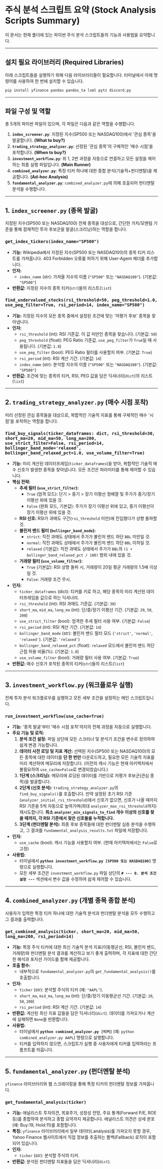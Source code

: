 # 주식 분석 스크립트 요약 (Stock Analysis Scripts Summary)

이 문서는 현재 폴더에 있는 파이썬 주식 분석 스크립트들의 기능과 사용법을 요약합니다.

---

## 설치 필요 라이브러리 (Required Libraries)

아래 스크립트들을 실행하기 위해 다음 라이브러리들이 필요합니다. 터미널에서 아래 명령어를 사용하여 한 번에 설치할 수 있습니다.

```bash
pip install yfinance pandas pandas_ta lxml pytz discord.py
```

---

## 파일 구성 및 역할

총 5개의 파이썬 파일이 있으며, 각 파일은 다음과 같은 역할을 수행합니다.

1.  **`index_screener.py`**: 지정된 지수(SP500 또는 NASDAQ100)에서 '관심 종목'을 발굴합니다. **(What to buy?)**
2.  **`trading_strategy_analyzer.py`**: 선정된 '관심 종목'의 구체적인 '매수 시점'을 포착합니다. **(When to buy?)**
3.  **`investment_workflow.py`**: 위 1, 2번 과정을 자동으로 연결하고 모든 설정을 제어하는 최종 실행 파일입니다. **(Main Runner)**
4.  **`combined_analyzer.py`**: 특정 티커 하나에 대한 종합 분석(기술적+펀더멘탈)을 제공합니다. **(Ad-hoc Analysis)**
5.  **`fundamental_analyzer.py`**: `combined_analyzer.py`에 의해 호출되어 펀더멘탈 분석을 수행합니다.

---

## 1. `index_screener.py` (종목 발굴)

지정된 지수(SP500 또는 NASDAQ100) 전체 종목을 대상으로, 간단한 가치/모멘텀 기준을 통해 잠재적인 투자 후보군을 발굴(스크리닝)하는 역할을 합니다.

### `get_index_tickers(index_name="SP500")`

- **기능:** Wikipedia에서 지정된 지수(SP500 또는 NASDAQ100)의 종목 티커 리스트를 가져옵니다. 403 Forbidden 오류를 피하기 위해 User-Agent 헤더를 추가합니다.
- **인자:**
  - `index_name` (str): 가져올 지수의 이름 (`"SP500"` 또는 `"NASDAQ100"`). (기본값: `"SP500"`)
- **반환값:** 지정된 지수의 종목 티커(`str`)들의 리스트(`list`)

### `find_undervalued_stocks(rsi_threshold=50, peg_threshold=1.0, use_peg_filter=True, rsi_period=14, index_name="SP500")`

- **기능:** 지정된 지수의 모든 종목 중에서 설정된 조건에 맞는 '저평가 후보' 종목을 찾아냅니다.
- **인자:**
  - `rsi_threshold` (int): RSI 기준값. 이 값 미만인 종목을 찾습니다. (기본값: `50`)
  - `peg_threshold` (float): PEG Ratio 기준값. `use_peg_filter`가 `True`일 때 사용됩니다. (기본값: `1.0`)
  - `use_peg_filter` (bool): PEG Ratio 필터를 사용할지 여부. (기본값: `True`)
  - `rsi_period` (int): RSI 계산 기간. (기본값: `14`)
  - `index_name` (str): 분석할 지수의 이름 (`"SP500"` 또는 `"NASDAQ100"`). (기본값: `"SP500"`)
- **반환값:** 조건에 맞는 종목의 티커, RSI, PEG 값을 담은 딕셔너리(`dict`)의 리스트(`list`)

---

## 2. `trading_strategy_analyzer.py` (매수 시점 포착)

미리 선정된 관심 종목들을 대상으로, 복합적인 기술적 지표를 통해 구체적인 매수 '시점'을 포착하는 역할을 합니다.

### `find_buy_signals(ticker_dataframes: dict, rsi_threshold=30, short_ma=20, mid_ma=50, long_ma=200, use_strict_filter=False, rsi_period=14, bollinger_band_mode='relaxed', bollinger_band_relaxed_pct=1.0, use_volume_filter=True)`

- **기능:** 미리 계산된 데이터프레임(`ticker_dataframes`)을 받아, 복합적인 기술적 매수 신호가 발생한 종목을 찾아냅니다. 모든 조건은 파라미터를 통해 제어할 수 있습니다.
- **핵심 전략:**
  - **추세 필터 (`use_strict_filter`):**
    - `True` (엄격 모드): 단기 > 중기 > 장기 이평선 정배열 및 주가가 중기/장기 이평선 위에 있을 것.
    - `False` (완화 모드, 기본값): 주가가 장기 이평선 위에 있고, 중기 이평선이 장기 이평선 위에 있을 것.
  - **RSI 신호:** RSI가 과매도 구간(`rsi_threshold` 미만)에 진입했다가 상향 돌파할 것.
  - **볼린저 밴드 필터 (`bollinger_band_mode`):**
    - `strict`: 직전 과매도 상태에서 주가가 볼린저 밴드 하단 `BBL` 미만일 것.
    - `normal`: 직전 과매도 상태에서 주가가 볼린저 밴드 하단 `BBL` 이하일 것.
    - `relaxed` (기본값): 직전 과매도 상태에서 주가가 `BBL`의 `(1 + bollinger_band_relaxed_pct / 100)` 범위 내에 있을 것.
  - **거래량 필터 (`use_volume_filter`):**
    - `True` (기본값): RSI 상향 돌파 시, 거래량이 20일 평균 거래량의 1.5배 이상일 것.
    - `False`: 거래량 조건 무시.
- **인자:**
  - `ticker_dataframes` (dict): 티커를 키로 하고, 해당 종목의 미리 계산된 데이터프레임을 값으로 하는 딕셔너리.
  - `rsi_threshold` (int): RSI 과매도 기준값. (기본값: `30`)
  - `short_ma`, `mid_ma`, `long_ma` (int): 단/중/장기 이평선 기간. (기본값: `20`, `50`, `200`)
  - `use_strict_filter` (bool): 엄격한 추세 필터 사용 여부. (기본값: `False`)
  - `rsi_period` (int): RSI 계산 기간. (기본값: `14`)
  - `bollinger_band_mode` (str): 볼린저 밴드 필터 모드 (`'strict'`, `'normal'`, `'relaxed'`). (기본값: `'relaxed'`)
  - `bollinger_band_relaxed_pct` (float): `relaxed` 모드에서 볼린저 밴드 하단 근접 허용 비율(%). (기본값: `1.0`)
  - `use_volume_filter` (bool): 거래량 필터 사용 여부. (기본값: `True`)
- **반환값:** 매수 신호가 포착된 종목의 티커(`str`)들의 리스트(`list`)

---

## 3. `investment_workflow.py` (워크플로우 실행)

전체 투자 분석 워크플로우를 실행하고 모든 세부 조건을 설정하는 메인 스크립트입니다.

### `run_investment_workflow(use_cache=True)`

- **기능:** '종목 발굴'부터 '매수 시점 포착'까지의 전체 과정을 자동으로 실행합니다.
- **주요 기능 및 로직:**
  1.  **분석 조건 설정:** 파일 상단에 모든 스크리너 및 분석기 조건을 변수로 정의하여 쉽게 변경 가능합니다.
  2.  **데이터 사전 로딩 및 지표 계산:** 선택된 지수(SP500 또는 NASDAQ100)의 모든 종목에 대한 데이터를 **단 한 번만** 다운로드하고, 필요한 모든 기술적 지표를 미리 계산하여 메모리에 저장합니다. (이전의 캐시 기능은 현재 아키텍처에서 불필요하여 `use_cache=False`로 변경되었습니다.)
  3.  **1단계 (스크리닝):** 메모리에 로딩된 데이터를 기반으로 저평가 후보군(관심 종목)을 발굴합니다.
  4.  **2단계 (신호 분석):** `trading_strategy_analyzer.py`의 `find_buy_signals()`를 호출합니다. 만약 설정된 초기 RSI 기준(`analyzer_initial_rsi_threshold`)에서 신호가 없으면, 신호가 나올 때까지 RSI 기준을 5씩 자동으로 높여가며(최대 `analyzer_max_rsi_threshold`까지) 재시도합니다. **최소 `analyzer_min_signals_to_find` 개수 이상의 신호를 찾을 때까지, 각 RSI 기준에서 찾은 신호들을 누적합니다.**
  5.  **3단계 (펀더멘탈 분석):** 최종 후보 종목들에 대한 펀더멘탈 심층 분석을 수행하고, 그 결과를 `fundamental_analysis_results.txt` 파일에 저장합니다.
- **인자:**
  - `use_cache` (bool): 캐시 기능을 사용할지 여부. (현재 아키텍처에서는 `False`로 고정)
- **사용법:**
  - 터미널에서 **`python investment_workflow.py [SP500 또는 NASDAQ100]`** 명령으로 실행합니다.
  - 모든 세부 조건은 `investment_workflow.py` 파일 상단의 **`# --- 0. 분석 조건 설정 ---`** 섹션에서 변수 값을 수정하여 쉽게 제어할 수 있습니다.

---

## 4. `combined_analyzer.py` (개별 종목 종합 분석)

사용자가 입력한 특정 티커 하나에 대한 기술적 분석과 펀더멘탈 분석을 모두 수행하고 그 결과를 출력합니다.

### `get_combined_analysis(ticker, short_ma=20, mid_ma=50, long_ma=200, rsi_period=14)`

- **기능:** 특정 주식 티커에 대한 최신 기술적 분석 지표(이동평균선, RSI, 볼린저 밴드, 거래량)와 펀더멘탈 분석 결과를 계산하고 보기 좋게 출력하며, 각 지표에 대한 간단한 해석과 포지션 가이드를 함께 제공합니다.
- **호출 함수:**
  - 내부적으로 `fundamental_analyzer.py`의 `get_fundamental_analysis()`를 호출합니다.
- **인자:**
  - `ticker` (str): 분석할 주식의 티커 (예: `"AAPL"`).
  - `short_ma`, `mid_ma`, `long_ma` (int): 단/중/장기 이동평균선 기간. (기본값: `20`, `50`, `200`)
  - `rsi_period` (int): RSI 계산 기간. (기본값: `14`)
- **반환값:** 계산된 최신 지표 값들을 담은 딕셔너리(`dict`). 데이터를 가져오거나 계산에 실패하면 `None`을 반환합니다.
- **사용법:**
  - 터미널에서 **`python combined_analyzer.py [티커]`** (예: `python combined_analyzer.py AAPL`) 명령으로 실행합니다.
  - 티커를 입력하지 않으면, 스크립트가 실행 중 사용자에게 티커를 입력하라는 프롬프트를 띄웁니다.

---

## 5. `fundamental_analyzer.py` (펀더멘탈 분석)

`yfinance` 라이브러리와 웹 스크레이핑을 통해 특정 티커의 펀더멘탈 정보를 가져옵니다.

### `get_fundamental_analysis(ticker)`

- **기능:** 애널리스트 투자의견, 목표주가, 성장성 전망, 주요 통계(Forward P/E, ROE 등)를 종합하여 분석하고 종합 요약까지 제공합니다. 애널리스트 의견은 상세 분포(예: Buy:19, Hold:11)를 포함합니다.
- **특징:** `yfinance` 라이브러리에서 일부 데이터(.analysis)를 가져오지 못할 경우, Yahoo Finance 웹사이트에서 직접 정보를 추출하는 폴백(Fallback) 로직이 포함되어 있습니다.
- **인자:**
  - `ticker` (str): 분석할 주식의 티커.
- **반환값:** 분석된 펀더멘탈 지표들을 담은 딕셔너리(`dict`).